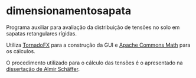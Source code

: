 # dimensionamentosapata
Programa auxiliar para avaliação da distribuição de tensões no solo em sapatas retangulares rígidas.

Utiliza [TornadoFX](https://tornadofx.io/) para a construção da GUI e
[Apache Commons Math](https://commons.apache.org/proper/commons-math/) para os cálculos.

O procedimento utilizado para o cálculo das tensões é o apresentado na [dissertação de Almir Schäffer](https://www.lume.ufrgs.br/bitstream/handle/10183/3390/000337416.pdf?sequence=1).